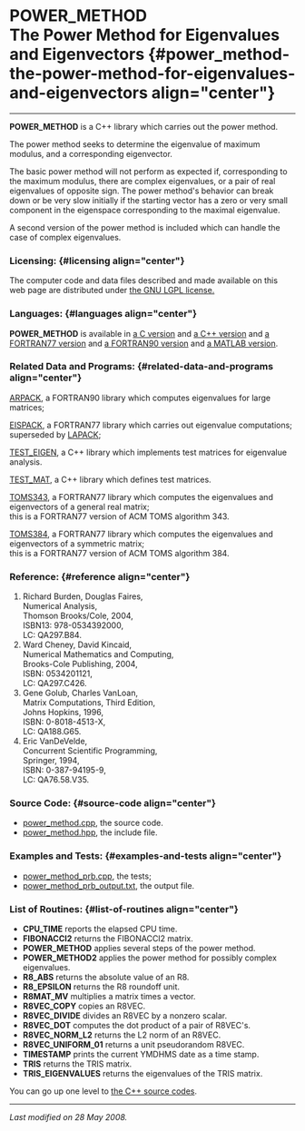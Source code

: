 POWER\_METHOD\
The Power Method for Eigenvalues and Eigenvectors {#power_method-the-power-method-for-eigenvalues-and-eigenvectors align="center"}
=================================================

------------------------------------------------------------------------

**POWER\_METHOD** is a C++ library which carries out the power method.

The power method seeks to determine the eigenvalue of maximum modulus,
and a corresponding eigenvector.

The basic power method will not perform as expected if, corresponding to
the maximum modulus, there are complex eigenvalues, or a pair of real
eigenvalues of opposite sign. The power method's behavior can break down
or be very slow initially if the starting vector has a zero or very
small component in the eigenspace corresponding to the maximal
eigenvalue.

A second version of the power method is included which can handle the
case of complex eigenvalues.

### Licensing: {#licensing align="center"}

The computer code and data files described and made available on this
web page are distributed under [the GNU LGPL
license.](../../txt/gnu_lgpl.txt)

### Languages: {#languages align="center"}

**POWER\_METHOD** is available in [a C
version](../../c_src/power_method/power_method.md) and [a C++
version](../../master/power_method/power_method.md) and [a FORTRAN77
version](../../f77_src/power_method/power_method.md) and [a FORTRAN90
version](../../f_src/power_method/power_method.md) and [a MATLAB
version](../../m_src/power_method/power_method.md).

### Related Data and Programs: {#related-data-and-programs align="center"}

[ARPACK](../../f_src/arpack/arpack.md), a FORTRAN90 library which
computes eigenvalues for large matrices;

[EISPACK](../../f77_src/eispack/eispack.md), a FORTRAN77 library which
carries out eigenvalue computations; superseded by
[LAPACK](../../f77_src/lapack/lapack.md);

[TEST\_EIGEN](../../master/test_eigen/test_eigen.md), a C++ library
which implements test matrices for eigenvalue analysis.

[TEST\_MAT](../../master/test_mat/test_mat.md), a C++ library which
defines test matrices.

[TOMS343](../../f77_src/toms343/toms343.md), a FORTRAN77 library which
computes the eigenvalues and eigenvectors of a general real matrix;\
this is a FORTRAN77 version of ACM TOMS algorithm 343.

[TOMS384](../../f77_src/toms384/toms384.md), a FORTRAN77 library which
computes the eigenvalues and eigenvectors of a symmetric matrix;\
this is a FORTRAN77 version of ACM TOMS algorithm 384.

### Reference: {#reference align="center"}

1.  Richard Burden, Douglas Faires,\
    Numerical Analysis,\
    Thomson Brooks/Cole, 2004,\
    ISBN13: 978-0534392000,\
    LC: QA297.B84.
2.  Ward Cheney, David Kincaid,\
    Numerical Mathematics and Computing,\
    Brooks-Cole Publishing, 2004,\
    ISBN: 0534201121,\
    LC: QA297.C426.
3.  Gene Golub, Charles VanLoan,\
    Matrix Computations, Third Edition,\
    Johns Hopkins, 1996,\
    ISBN: 0-8018-4513-X,\
    LC: QA188.G65.
4.  Eric VanDeVelde,\
    Concurrent Scientific Programming,\
    Springer, 1994,\
    ISBN: 0-387-94195-9,\
    LC: QA76.58.V35.

### Source Code: {#source-code align="center"}

-   [power\_method.cpp](power_method.cpp), the source code.
-   [power\_method.hpp](power_method.hpp), the include file.

### Examples and Tests: {#examples-and-tests align="center"}

-   [power\_method\_prb.cpp](power_method_prb.cpp), the tests;
-   [power\_method\_prb\_output.txt](power_method_prb_output.txt), the
    output file.

### List of Routines: {#list-of-routines align="center"}

-   **CPU\_TIME** reports the elapsed CPU time.
-   **FIBONACCI2** returns the FIBONACCI2 matrix.
-   **POWER\_METHOD** applies several steps of the power method.
-   **POWER\_METHOD2** applies the power method for possibly complex
    eigenvalues.
-   **R8\_ABS** returns the absolute value of an R8.
-   **R8\_EPSILON** returns the R8 roundoff unit.
-   **R8MAT\_MV** multiplies a matrix times a vector.
-   **R8VEC\_COPY** copies an R8VEC.
-   **R8VEC\_DIVIDE** divides an R8VEC by a nonzero scalar.
-   **R8VEC\_DOT** computes the dot product of a pair of R8VEC's.
-   **R8VEC\_NORM\_L2** returns the L2 norm of an R8VEC.
-   **R8VEC\_UNIFORM\_01** returns a unit pseudorandom R8VEC.
-   **TIMESTAMP** prints the current YMDHMS date as a time stamp.
-   **TRIS** returns the TRIS matrix.
-   **TRIS\_EIGENVALUES** returns the eigenvalues of the TRIS matrix.

You can go up one level to [the C++ source codes](../cpp_src.md).

------------------------------------------------------------------------

*Last modified on 28 May 2008.*

